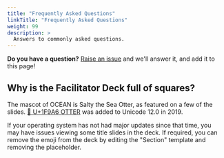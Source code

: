 ```yaml
---
title: "Frequently Asked Questions"
linkTitle: "Frequently Asked Questions"
weight: 99
description: >
  Answers to commonly asked questions.
---
```


**Do you have a question?** [Raise an issue](https://github.com/google/across/issues/new?title=FAQ:) and we'll answer it, and add it to this page!


## Why is the Facilitator Deck full of squares? 

The mascot of OCEAN is Salty the Sea Otter, as featured on a few of the slides. [🦦 U+1F9A6 OTTER](https://emojipedia.org/otter/) was added to Unicode 12.0 in 2019.

If your operating system has not had major updates since that time, you may have issues viewing some title slides in the deck. If required, you can remove the emoji from the deck by editing the "Section" template and removing the placeholder.

